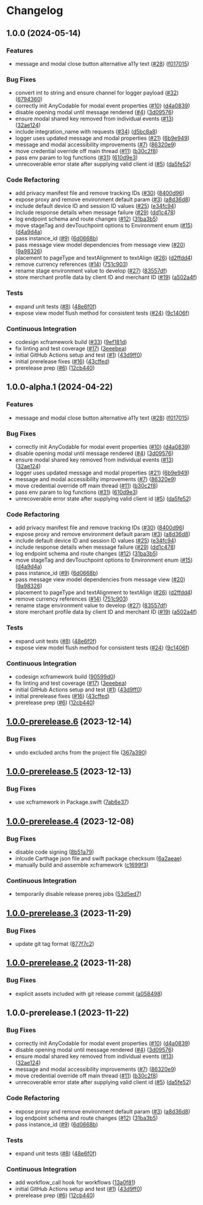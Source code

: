 # Changelog

## 1.0.0 (2024-05-14)


### Features

* message and modal close button alternative a11y text ([#28](https://github.com/paypal/paypal-messages-ios/issues/28)) ([f017015](https://github.com/paypal/paypal-messages-ios/commit/f01701556f4dcf4b9ec8776caa50ab3550e4d820))


### Bug Fixes

* convert int to string and ensure channel for logger payload ([#32](https://github.com/paypal/paypal-messages-ios/issues/32)) ([6794360](https://github.com/paypal/paypal-messages-ios/commit/67943609b65a52197f893b1f815bd157db1b4460))
* correctly init AnyCodable for modal event properties ([#10](https://github.com/paypal/paypal-messages-ios/issues/10)) ([d4a0839](https://github.com/paypal/paypal-messages-ios/commit/d4a08399b9a55d115730c5c30a42f74e6e5abac4))
* disable opening modal until message rendered ([#4](https://github.com/paypal/paypal-messages-ios/issues/4)) ([3d09576](https://github.com/paypal/paypal-messages-ios/commit/3d095768746f75ea5079290e2d2210eb275cbab3))
* ensure modal shared key removed from individual events ([#13](https://github.com/paypal/paypal-messages-ios/issues/13)) ([32ae124](https://github.com/paypal/paypal-messages-ios/commit/32ae124bf92e1c51b4947ee4d8efa08a62782de3))
* include integration_name with requests ([#34](https://github.com/paypal/paypal-messages-ios/issues/34)) ([d5bc8a8](https://github.com/paypal/paypal-messages-ios/commit/d5bc8a8325460724bcf7c6430f1757622860e49b))
* logger uses updated message and modal properties ([#21](https://github.com/paypal/paypal-messages-ios/issues/21)) ([6b9e949](https://github.com/paypal/paypal-messages-ios/commit/6b9e949e01d0550ba578ed6c44fe656ef5a728e4))
* message and modal accessibility improvements ([#7](https://github.com/paypal/paypal-messages-ios/issues/7)) ([86320e9](https://github.com/paypal/paypal-messages-ios/commit/86320e91c00f45e9ef71740d59a562e2037de33e))
* move credential override off main thread ([#11](https://github.com/paypal/paypal-messages-ios/issues/11)) ([b30c2f8](https://github.com/paypal/paypal-messages-ios/commit/b30c2f81af5dbb60c28059eccbedcbd758971bd5))
* pass env param to log functions ([#31](https://github.com/paypal/paypal-messages-ios/issues/31)) ([610d9e3](https://github.com/paypal/paypal-messages-ios/commit/610d9e32f0dcaeec220460997369334510b57bc4))
* unrecoverable error state after supplying valid client id ([#5](https://github.com/paypal/paypal-messages-ios/issues/5)) ([da5fe52](https://github.com/paypal/paypal-messages-ios/commit/da5fe52ff240624564b5fe561fbd693df9f0f351))


### Code Refactoring

* add privacy manifest file and remove tracking IDs ([#30](https://github.com/paypal/paypal-messages-ios/issues/30)) ([8400d96](https://github.com/paypal/paypal-messages-ios/commit/8400d96c13f7ba481a00e521bff8135dcfa0df03))
* expose proxy and remove environment default param ([#3](https://github.com/paypal/paypal-messages-ios/issues/3)) ([a8d36d8](https://github.com/paypal/paypal-messages-ios/commit/a8d36d8bf069cc4165448b887026eff7515752b6))
* include default device ID and session ID values ([#25](https://github.com/paypal/paypal-messages-ios/issues/25)) ([e34fc94](https://github.com/paypal/paypal-messages-ios/commit/e34fc947433459b08c08ec6f7e164465d92ba589))
* include response details when message failure ([#29](https://github.com/paypal/paypal-messages-ios/issues/29)) ([dd1c478](https://github.com/paypal/paypal-messages-ios/commit/dd1c478b4a9558c17d8285abbad6e121141add83))
* log endpoint schema and route changes ([#12](https://github.com/paypal/paypal-messages-ios/issues/12)) ([31ba3b5](https://github.com/paypal/paypal-messages-ios/commit/31ba3b5d0f49ea46cc1d1c9615a3094328550fc0))
* move stageTag and devTouchpoint options to Environment enum ([#15](https://github.com/paypal/paypal-messages-ios/issues/15)) ([d4a9d4a](https://github.com/paypal/paypal-messages-ios/commit/d4a9d4a7b02f863d305345f0e3be647c3c26e84d))
* pass instance_id ([#9](https://github.com/paypal/paypal-messages-ios/issues/9)) ([6d0668b](https://github.com/paypal/paypal-messages-ios/commit/6d0668bccea0ecd5b3fd9fcc0a6b022f6da5fa2f))
* pass message view model dependencies from message view ([#20](https://github.com/paypal/paypal-messages-ios/issues/20)) ([9a98326](https://github.com/paypal/paypal-messages-ios/commit/9a98326d336f53e75b2894f472c97ec643b7b0cc))
* placement to pageType and textAlignment to textAlign ([#26](https://github.com/paypal/paypal-messages-ios/issues/26)) ([d2ffdd4](https://github.com/paypal/paypal-messages-ios/commit/d2ffdd4999ca2673be4705b8c034d29c3f4b7009))
* remove currency references ([#14](https://github.com/paypal/paypal-messages-ios/issues/14)) ([751c903](https://github.com/paypal/paypal-messages-ios/commit/751c9039c9172cc6abb4820f5619365b26867c6b))
* rename stage environment value to develop ([#27](https://github.com/paypal/paypal-messages-ios/issues/27)) ([83557df](https://github.com/paypal/paypal-messages-ios/commit/83557df382c9347528b0d563bb34a40c859a1356))
* store merchant profile data by client ID and merchant ID ([#19](https://github.com/paypal/paypal-messages-ios/issues/19)) ([a502a4f](https://github.com/paypal/paypal-messages-ios/commit/a502a4f97387d8b39f7126f0560610336a630d7e))


### Tests

* expand unit tests  ([#8](https://github.com/paypal/paypal-messages-ios/issues/8)) ([48e6f0f](https://github.com/paypal/paypal-messages-ios/commit/48e6f0f9c06c3111dc3af0ad4a0e54747b8718c5))
* expose view model flush method for consistent tests ([#24](https://github.com/paypal/paypal-messages-ios/issues/24)) ([9c1406f](https://github.com/paypal/paypal-messages-ios/commit/9c1406f85ddde167a3d3ca4e38ae9201f606141f))


### Continuous Integration

* codesign xcframework build ([#33](https://github.com/paypal/paypal-messages-ios/issues/33)) ([9ef181d](https://github.com/paypal/paypal-messages-ios/commit/9ef181d315111a1416ee393bd6a234cba176945b))
* fix linting and test coverage ([#17](https://github.com/paypal/paypal-messages-ios/issues/17)) ([3eeebea](https://github.com/paypal/paypal-messages-ios/commit/3eeebea050de1fff07df42df87168b77dbd6611d))
* initial GitHub Actions setup and test ([#1](https://github.com/paypal/paypal-messages-ios/issues/1)) ([43d9ff0](https://github.com/paypal/paypal-messages-ios/commit/43d9ff03e70e72d0676759cf88b761f4366715f8))
* initial prerelease fixes ([#16](https://github.com/paypal/paypal-messages-ios/issues/16)) ([43cffed](https://github.com/paypal/paypal-messages-ios/commit/43cffedf83d0454c32dc7cf8a0d613c5bbe53d18))
* prerelease prep ([#6](https://github.com/paypal/paypal-messages-ios/issues/6)) ([12cb440](https://github.com/paypal/paypal-messages-ios/commit/12cb4400675bfd0deb62bd8f8747abbfa8219063))

## 1.0.0-alpha.1 (2024-04-22)


### Features

* message and modal close button alternative a11y text ([#28](https://github.com/paypal/paypal-messages-ios/issues/28)) ([f017015](https://github.com/paypal/paypal-messages-ios/commit/f01701556f4dcf4b9ec8776caa50ab3550e4d820))


### Bug Fixes

* correctly init AnyCodable for modal event properties ([#10](https://github.com/paypal/paypal-messages-ios/issues/10)) ([d4a0839](https://github.com/paypal/paypal-messages-ios/commit/d4a08399b9a55d115730c5c30a42f74e6e5abac4))
* disable opening modal until message rendered ([#4](https://github.com/paypal/paypal-messages-ios/issues/4)) ([3d09576](https://github.com/paypal/paypal-messages-ios/commit/3d095768746f75ea5079290e2d2210eb275cbab3))
* ensure modal shared key removed from individual events ([#13](https://github.com/paypal/paypal-messages-ios/issues/13)) ([32ae124](https://github.com/paypal/paypal-messages-ios/commit/32ae124bf92e1c51b4947ee4d8efa08a62782de3))
* logger uses updated message and modal properties ([#21](https://github.com/paypal/paypal-messages-ios/issues/21)) ([6b9e949](https://github.com/paypal/paypal-messages-ios/commit/6b9e949e01d0550ba578ed6c44fe656ef5a728e4))
* message and modal accessibility improvements ([#7](https://github.com/paypal/paypal-messages-ios/issues/7)) ([86320e9](https://github.com/paypal/paypal-messages-ios/commit/86320e91c00f45e9ef71740d59a562e2037de33e))
* move credential override off main thread ([#11](https://github.com/paypal/paypal-messages-ios/issues/11)) ([b30c2f8](https://github.com/paypal/paypal-messages-ios/commit/b30c2f81af5dbb60c28059eccbedcbd758971bd5))
* pass env param to log functions ([#31](https://github.com/paypal/paypal-messages-ios/issues/31)) ([610d9e3](https://github.com/paypal/paypal-messages-ios/commit/610d9e32f0dcaeec220460997369334510b57bc4))
* unrecoverable error state after supplying valid client id ([#5](https://github.com/paypal/paypal-messages-ios/issues/5)) ([da5fe52](https://github.com/paypal/paypal-messages-ios/commit/da5fe52ff240624564b5fe561fbd693df9f0f351))


### Code Refactoring

* add privacy manifest file and remove tracking IDs ([#30](https://github.com/paypal/paypal-messages-ios/issues/30)) ([8400d96](https://github.com/paypal/paypal-messages-ios/commit/8400d96c13f7ba481a00e521bff8135dcfa0df03))
* expose proxy and remove environment default param ([#3](https://github.com/paypal/paypal-messages-ios/issues/3)) ([a8d36d8](https://github.com/paypal/paypal-messages-ios/commit/a8d36d8bf069cc4165448b887026eff7515752b6))
* include default device ID and session ID values ([#25](https://github.com/paypal/paypal-messages-ios/issues/25)) ([e34fc94](https://github.com/paypal/paypal-messages-ios/commit/e34fc947433459b08c08ec6f7e164465d92ba589))
* include response details when message failure ([#29](https://github.com/paypal/paypal-messages-ios/issues/29)) ([dd1c478](https://github.com/paypal/paypal-messages-ios/commit/dd1c478b4a9558c17d8285abbad6e121141add83))
* log endpoint schema and route changes ([#12](https://github.com/paypal/paypal-messages-ios/issues/12)) ([31ba3b5](https://github.com/paypal/paypal-messages-ios/commit/31ba3b5d0f49ea46cc1d1c9615a3094328550fc0))
* move stageTag and devTouchpoint options to Environment enum ([#15](https://github.com/paypal/paypal-messages-ios/issues/15)) ([d4a9d4a](https://github.com/paypal/paypal-messages-ios/commit/d4a9d4a7b02f863d305345f0e3be647c3c26e84d))
* pass instance_id ([#9](https://github.com/paypal/paypal-messages-ios/issues/9)) ([6d0668b](https://github.com/paypal/paypal-messages-ios/commit/6d0668bccea0ecd5b3fd9fcc0a6b022f6da5fa2f))
* pass message view model dependencies from message view ([#20](https://github.com/paypal/paypal-messages-ios/issues/20)) ([9a98326](https://github.com/paypal/paypal-messages-ios/commit/9a98326d336f53e75b2894f472c97ec643b7b0cc))
* placement to pageType and textAlignment to textAlign ([#26](https://github.com/paypal/paypal-messages-ios/issues/26)) ([d2ffdd4](https://github.com/paypal/paypal-messages-ios/commit/d2ffdd4999ca2673be4705b8c034d29c3f4b7009))
* remove currency references ([#14](https://github.com/paypal/paypal-messages-ios/issues/14)) ([751c903](https://github.com/paypal/paypal-messages-ios/commit/751c9039c9172cc6abb4820f5619365b26867c6b))
* rename stage environment value to develop ([#27](https://github.com/paypal/paypal-messages-ios/issues/27)) ([83557df](https://github.com/paypal/paypal-messages-ios/commit/83557df382c9347528b0d563bb34a40c859a1356))
* store merchant profile data by client ID and merchant ID ([#19](https://github.com/paypal/paypal-messages-ios/issues/19)) ([a502a4f](https://github.com/paypal/paypal-messages-ios/commit/a502a4f97387d8b39f7126f0560610336a630d7e))


### Tests

* expand unit tests  ([#8](https://github.com/paypal/paypal-messages-ios/issues/8)) ([48e6f0f](https://github.com/paypal/paypal-messages-ios/commit/48e6f0f9c06c3111dc3af0ad4a0e54747b8718c5))
* expose view model flush method for consistent tests ([#24](https://github.com/paypal/paypal-messages-ios/issues/24)) ([9c1406f](https://github.com/paypal/paypal-messages-ios/commit/9c1406f85ddde167a3d3ca4e38ae9201f606141f))


### Continuous Integration

* codesign xcframework build ([90599d0](https://github.com/paypal/paypal-messages-ios/commit/90599d010b29686fd0b2bc7f4d8ff883dbc8904f))
* fix linting and test coverage ([#17](https://github.com/paypal/paypal-messages-ios/issues/17)) ([3eeebea](https://github.com/paypal/paypal-messages-ios/commit/3eeebea050de1fff07df42df87168b77dbd6611d))
* initial GitHub Actions setup and test ([#1](https://github.com/paypal/paypal-messages-ios/issues/1)) ([43d9ff0](https://github.com/paypal/paypal-messages-ios/commit/43d9ff03e70e72d0676759cf88b761f4366715f8))
* initial prerelease fixes ([#16](https://github.com/paypal/paypal-messages-ios/issues/16)) ([43cffed](https://github.com/paypal/paypal-messages-ios/commit/43cffedf83d0454c32dc7cf8a0d613c5bbe53d18))
* prerelease prep ([#6](https://github.com/paypal/paypal-messages-ios/issues/6)) ([12cb440](https://github.com/paypal/paypal-messages-ios/commit/12cb4400675bfd0deb62bd8f8747abbfa8219063))

## [1.0.0-prerelease.6](https://github.com/paypal/paypal-messages-ios/compare/1.0.0-prerelease.5...1.0.0-prerelease.6) (2023-12-14)


### Bug Fixes

* undo excluded archs from the project file ([367a390](https://github.com/paypal/paypal-messages-ios/commit/367a3904a64a22e9ace233db43619389bcd22666))

## [1.0.0-prerelease.5](https://github.com/paypal/paypal-messages-ios/compare/1.0.0-prerelease.4...1.0.0-prerelease.5) (2023-12-13)


### Bug Fixes

* use xcframework in Package.swift ([7ab6e37](https://github.com/paypal/paypal-messages-ios/commit/7ab6e372017b1cd870b913ba41754afc2ad5fb51))

## [1.0.0-prerelease.4](https://github.com/paypal/paypal-messages-ios/compare/1.0.0-prerelease.3...1.0.0-prerelease.4) (2023-12-08)


### Bug Fixes

* disable code signing ([8b51a79](https://github.com/paypal/paypal-messages-ios/commit/8b51a798615f880421a77ee9df6037c46aa90506))
* inlcude Carthage json file and swift package checksum ([6a2aeae](https://github.com/paypal/paypal-messages-ios/commit/6a2aeae16c634ec0ff4a6ab3ead8323d27bf50ef))
* manually build and assemble xcframework ([c1699f3](https://github.com/paypal/paypal-messages-ios/commit/c1699f3c69da9b582782a78afcd9c1da35a8c8ff))


### Continuous Integration

* temporarily disable release prereq jobs ([53d5ed7](https://github.com/paypal/paypal-messages-ios/commit/53d5ed7f366e01ed76c05c9b0ef2f4ff7e5d3d51))

## [1.0.0-prerelease.3](https://github.com/paypal/paypal-messages-ios/compare/v1.0.0-prerelease.2...1.0.0-prerelease.3) (2023-11-29)


### Bug Fixes

* update git tag format ([877f7c2](https://github.com/paypal/paypal-messages-ios/commit/877f7c2020943c4c744a2b31bd568ea686561505))

## [1.0.0-prerelease.2](https://github.com/paypal/paypal-messages-ios/compare/v1.0.0-prerelease.1...v1.0.0-prerelease.2) (2023-11-28)


### Bug Fixes

* explicit assets included with git release commit ([a058498](https://github.com/paypal/paypal-messages-ios/commit/a058498797e99717ffb549a9a25f3e5b63d5e7d8))

## 1.0.0-prerelease.1 (2023-11-22)


### Bug Fixes

* correctly init AnyCodable for modal event properties ([#10](https://github.com/paypal/paypal-messages-ios/issues/10)) ([d4a0839](https://github.com/paypal/paypal-messages-ios/commit/d4a08399b9a55d115730c5c30a42f74e6e5abac4))
* disable opening modal until message rendered ([#4](https://github.com/paypal/paypal-messages-ios/issues/4)) ([3d09576](https://github.com/paypal/paypal-messages-ios/commit/3d095768746f75ea5079290e2d2210eb275cbab3))
* ensure modal shared key removed from individual events ([#13](https://github.com/paypal/paypal-messages-ios/issues/13)) ([32ae124](https://github.com/paypal/paypal-messages-ios/commit/32ae124bf92e1c51b4947ee4d8efa08a62782de3))
* message and modal accessibility improvements ([#7](https://github.com/paypal/paypal-messages-ios/issues/7)) ([86320e9](https://github.com/paypal/paypal-messages-ios/commit/86320e91c00f45e9ef71740d59a562e2037de33e))
* move credential override off main thread ([#11](https://github.com/paypal/paypal-messages-ios/issues/11)) ([b30c2f8](https://github.com/paypal/paypal-messages-ios/commit/b30c2f81af5dbb60c28059eccbedcbd758971bd5))
* unrecoverable error state after supplying valid client id ([#5](https://github.com/paypal/paypal-messages-ios/issues/5)) ([da5fe52](https://github.com/paypal/paypal-messages-ios/commit/da5fe52ff240624564b5fe561fbd693df9f0f351))


### Code Refactoring

* expose proxy and remove environment default param ([#3](https://github.com/paypal/paypal-messages-ios/issues/3)) ([a8d36d8](https://github.com/paypal/paypal-messages-ios/commit/a8d36d8bf069cc4165448b887026eff7515752b6))
* log endpoint schema and route changes ([#12](https://github.com/paypal/paypal-messages-ios/issues/12)) ([31ba3b5](https://github.com/paypal/paypal-messages-ios/commit/31ba3b5d0f49ea46cc1d1c9615a3094328550fc0))
* pass instance_id ([#9](https://github.com/paypal/paypal-messages-ios/issues/9)) ([6d0668b](https://github.com/paypal/paypal-messages-ios/commit/6d0668bccea0ecd5b3fd9fcc0a6b022f6da5fa2f))


### Tests

* expand unit tests  ([#8](https://github.com/paypal/paypal-messages-ios/issues/8)) ([48e6f0f](https://github.com/paypal/paypal-messages-ios/commit/48e6f0f9c06c3111dc3af0ad4a0e54747b8718c5))


### Continuous Integration

* add workflow_call hook for workflows ([13a0f81](https://github.com/paypal/paypal-messages-ios/commit/13a0f81edb177b3292bf5914960b152fdd97e931))
* initial GitHub Actions setup and test ([#1](https://github.com/paypal/paypal-messages-ios/issues/1)) ([43d9ff0](https://github.com/paypal/paypal-messages-ios/commit/43d9ff03e70e72d0676759cf88b761f4366715f8))
* prerelease prep ([#6](https://github.com/paypal/paypal-messages-ios/issues/6)) ([12cb440](https://github.com/paypal/paypal-messages-ios/commit/12cb4400675bfd0deb62bd8f8747abbfa8219063))
